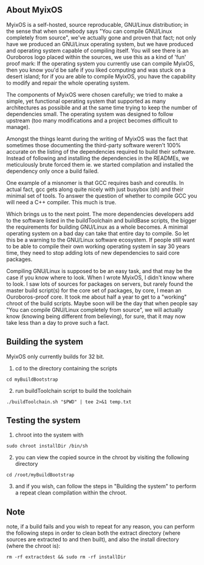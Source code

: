 ## About MyixOS

MyixOS is a self-hosted, source reproducable, GNU/Linux distribution; in the sense that when somebody says
"You can compile GNU/Linux completely from source",
we've actually gone and proven that fact;
not only have we produced an GNU/Linux operating system,
but we have produced and operating system capable of compiling itself.
You will see there is an Ouroboros logo placed within the sources,
we use this as a kind of 'fun' proof mark:
If the operating system you currently use can compile MyixOS,
then you know you'd be safe if you liked computing and was stuck on a desert island;
for if you are able to compile MyixOS,
you have the capability to modify and repair the whole operating system.

The components of MyixOS were chosen carefully;
we tried to make a simple, yet functional operating system that supported as many architectures as possibile
and at the same time trying to keep the number of dependencies small.
The operating system was designed to follow upstream (too many modifications and a project becomes difficult to manage).

Amongst the things learnt during the writing of MyixOS was the fact that sometimes those documenting the third-party software weren't
100% accurate on the listing of the dependencies required to build their software.
Instead of following and installing the dependencies in the READMEs, we meticulously brute forced them ie. we started compilation
and installed the dependency only once a build failed.

One example of a misnomer is that GCC requires bash and coreutils.
In actual fact, gcc gets along quite nicely with just busybox (sh) and their minimal set of tools.
To answer the question of whether to compile GCC you will need a C++ compiler.
This much is true.

Which brings us to the next point.
The more dependencies developers add to the software listed in the buildToolchain and buildBase scripts,
the bigger the requirements for building GNU/Linux as a whole becomes.
A minimal operating system on a bad day can take that entire day to compile.
So let this be a warning to the GNU/Linux software ecosystem.
If people still want to be able to compile their own working operating system in say 30 years time,
they need to stop adding lots of new dependencies to said core packages.

Compiling GNU/Linux is supposed to be an easy task,
and that may be the case if you know where to look.
When I wrote MyixOS,
I didn't know where to look.
I saw lots of sources for packages on servers,
but rarely found the master build script(s) for the core set of packages,
by core, I mean an Ouroboros-proof core.
It took me about half a year to get to a "working" chroot of the build scripts.
Maybe soon will be the day that when people say "You can compile GNU/Linux completely from source",
we will actually know (knowing being different from believing), for sure,
that it may now take less than a day to prove such a fact.

## Building the system

MyixOS only currently builds for 32 bit.

1) cd to the directory containing the scripts

`cd myBuildBootstrap`

2) run buildToolchain script to build the toolchain

`./buildToolchain.sh "$PWD" | tee 2>&1 temp.txt`

## Testing the system

1) chroot into the system with

`sudo chroot installDir /bin/sh`

2) you can view the copied source in the chroot by visiting the following directory

`cd /root/myBuildBootstrap`

3) and if you wish, can follow the steps in "Building the system" to perform a repeat clean compilation within the chroot.

## Note

note, if a build fails and you wish to repeat for any reason, you can perform the following steps in order to clean both
the extract directory (where sources are extracted to and then built), and also the install directory (where the chroot is):

`rm -rf extractdest && sudo rm -rf installDir`


